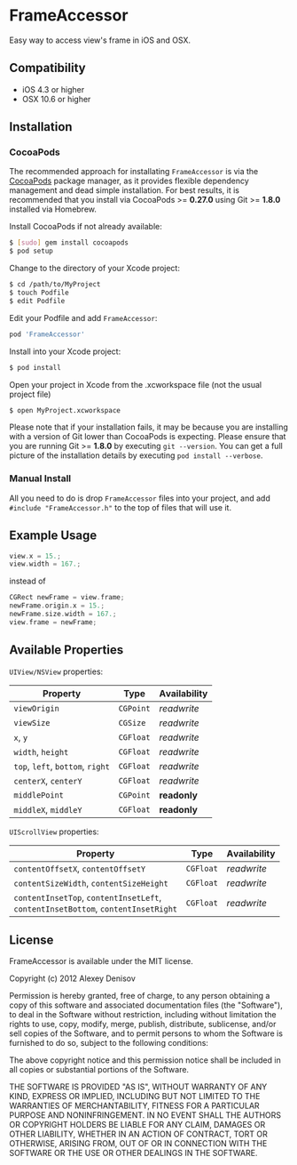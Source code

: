 # FrameAccessor

Easy way to access view's frame in iOS and OSX.

## Compatibility

* iOS 4.3 or higher
* OSX 10.6 or higher


## Installation

### CocoaPods

The recommended approach for installating `FrameAccessor` is via the [CocoaPods](http://cocoapods.org/) package manager, as it provides flexible dependency management and dead simple installation.
For best results, it is recommended that you install via CocoaPods >= **0.27.0** using Git >= **1.8.0** installed via Homebrew.

Install CocoaPods if not already available:

``` bash
$ [sudo] gem install cocoapods
$ pod setup
```

Change to the directory of your Xcode project:

``` bash
$ cd /path/to/MyProject
$ touch Podfile
$ edit Podfile
```

Edit your Podfile and add `FrameAccessor`:

``` bash
pod 'FrameAccessor'
```

Install into your Xcode project:

``` bash
$ pod install
```

Open your project in Xcode from the .xcworkspace file (not the usual project file)

``` bash
$ open MyProject.xcworkspace
```

Please note that if your installation fails, it may be because you are installing with a version of Git lower than CocoaPods is expecting. Please ensure that you are running Git >= **1.8.0** by executing `git --version`. You can get a full picture of the installation details by executing `pod install --verbose`.

### Manual Install

All you need to do is drop `FrameAccessor` files into your project, and add `#include "FrameAccessor.h"` to the top of files that will use it.

## Example Usage

```objective-c
view.x = 15.;
view.width = 167.;
```
instead of
```objective-c
CGRect newFrame = view.frame;
newFrame.origin.x = 15.;
newFrame.size.width = 167.;
view.frame = newFrame;
```

## Available Properties

`UIView/NSView` properties:

Property | Type | Аvailability
--- | --- | ---
`viewOrigin` | `CGPoint` | *readwrite*
`viewSize` | `CGSize` | *readwrite*
`x`, `y` | `CGFloat` | *readwrite*
`width`, `height` | `CGFloat` | *readwrite*
`top`, `left`, `bottom`, `right` | `CGFloat` | *readwrite*
`centerX`, `centerY` | `CGFloat` | *readwrite*
`middlePoint` | `CGPoint` | **readonly**
`middleX`, `middleY` | `CGFloat` | **readonly**

`UIScrollView` properties:

Property | Type | Аvailability
--- | --- | ---
`contentOffsetX`, `contentOffsetY` | `CGFloat` | *readwrite*
`contentSizeWidth`, `contentSizeHeight` | `CGFloat` | *readwrite*
`contentInsetTop`, `contentInsetLeft`, <br>`contentInsetBottom`, `contentInsetRight` | `CGFloat` | *readwrite*

## License

FrameAccessor is available under the MIT license.

Copyright (c) 2012 Alexey Denisov

Permission is hereby granted, free of charge, to any person obtaining a copy of this software and associated documentation files (the "Software"), to deal in the Software without restriction, including without limitation the rights to use, copy, modify, merge, publish, distribute, sublicense, and/or sell copies of the Software, and to permit persons to whom the Software is furnished to do so, subject to the following conditions:

The above copyright notice and this permission notice shall be included in all copies or substantial portions of the Software.

THE SOFTWARE IS PROVIDED "AS IS", WITHOUT WARRANTY OF ANY KIND, EXPRESS OR IMPLIED, INCLUDING BUT NOT LIMITED TO THE WARRANTIES OF MERCHANTABILITY, FITNESS FOR A PARTICULAR PURPOSE AND NONINFRINGEMENT. IN NO EVENT SHALL THE AUTHORS OR COPYRIGHT HOLDERS BE LIABLE FOR ANY CLAIM, DAMAGES OR OTHER LIABILITY, WHETHER IN AN ACTION OF CONTRACT, TORT OR OTHERWISE, ARISING FROM, OUT OF OR IN CONNECTION WITH THE SOFTWARE OR THE USE OR OTHER DEALINGS IN THE SOFTWARE.
